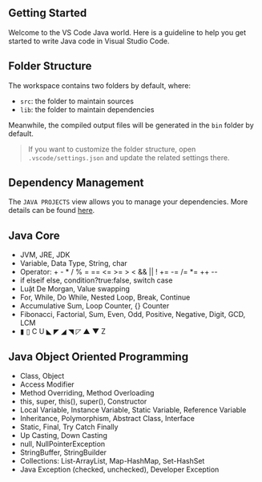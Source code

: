 ## Getting Started

Welcome to the VS Code Java world. Here is a guideline to help you get started to write Java code in Visual Studio Code.

## Folder Structure

The workspace contains two folders by default, where:

- `src`: the folder to maintain sources
- `lib`: the folder to maintain dependencies

Meanwhile, the compiled output files will be generated in the `bin` folder by default.

> If you want to customize the folder structure, open `.vscode/settings.json` and update the related settings there.

## Dependency Management

The `JAVA PROJECTS` view allows you to manage your dependencies. More details can be found [here](https://github.com/microsoft/vscode-java-dependency#manage-dependencies).

## Java Core

- JVM, JRE, JDK
- Variable, Data Type, String, char
- Operator:  + - * / % = == <= >= > < && || ! += -= /= *= ++ --
- if elseif else, condition?true:false, switch case
- Luật De Morgan, Value swapping
- For, While, Do While, Nested Loop, Break, Continue
- Accumulative Sum, Loop Counter, {} Counter
- Fibonacci, Factorial, Sum, Even, Odd, Positive, Negative, Digit, GCD, LCM
- ▮ ▯ C U ◣ ◤ ◢ ◥ ◸ ▲ ▼ Z 

## Java Object Oriented Programming

- Class, Object
- Access Modifier
- Method Overriding, Method Overloading
- this, super, this(), super(), Constructor
- Local Variable, Instance Variable, Static Variable, Reference Variable
- Inheritance, Polymorphism, Abstract Class, Interface
- Static, Final, Try Catch Finally
- Up Casting, Down Casting
- null, NullPointerException
- StringBuffer, StringBuilder
- Collections: List-ArrayList, Map-HashMap, Set-HashSet
- Java Exception (checked, unchecked),  Developer Exception